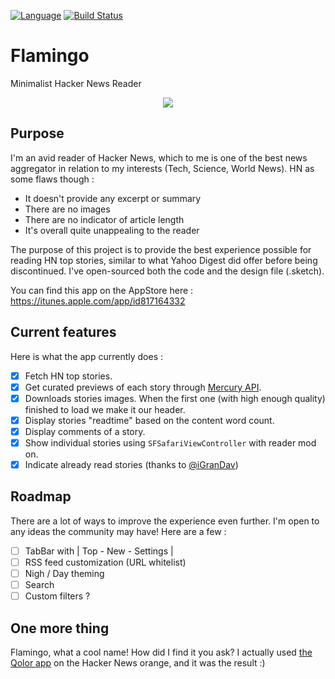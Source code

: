 [![Language](https://img.shields.io/badge/swift-4-orange.svg)](http://swift.org)
[![Build Status](https://travis-ci.org/kirualex/Flamingo.svg?branch=master)](https://travis-ci.org/kirualex/Flamingo)

# Flamingo
Minimalist Hacker News Reader

<p align="center">
  <img src="https://i.imgur.com/fUstrhJ.png" style="max-height:300px;">
</p>

## Purpose
I'm an avid reader of Hacker News, which to me is one of the best news aggregator in relation to my interests (Tech, Science, World News). HN as some flaws though :
- It doesn't provide any excerpt or summary
- There are no images
- There are no indicator of article length
- It's overall quite unappealing to the reader

The purpose of this project is to provide the best experience possible for reading HN top stories, similar to what Yahoo Digest did offer before being discontinued. I've open-sourced both the code and the design file (.sketch).

You can find this app on the AppStore here : https://itunes.apple.com/app/id817164332

## Current features
Here is what the app currently does :
- [x] Fetch HN top stories.
- [x] Get curated previews of each story through [Mercury API](https://mercury.postlight.com/).
- [x] Downloads stories images. When the first one (with high enough quality) finished to load we make it our header.
- [x] Display stories "readtime" based on the content word count.
- [x] Display comments of a story.
- [x] Show individual stories using `SFSafariViewController` with reader mod on.
- [x] Indicate already read stories (thanks to [@iGranDav](https://github.com/iGranDav))

## Roadmap
There are a lot of ways to improve the experience even further. I'm open to any ideas the community may have!
Here are a few :
- [ ] TabBar with | Top - New - Settings |
- [ ] RSS feed customization (URL whitelist)
- [ ] Nigh / Day theming
- [ ] Search
- [ ] Custom filters ?

## One more thing
Flamingo, what a cool name! How did I find it you ask? I actually used [the Qolor app](https://itunes.apple.com/app/id973492333) on the Hacker News orange, and it was the result :)
